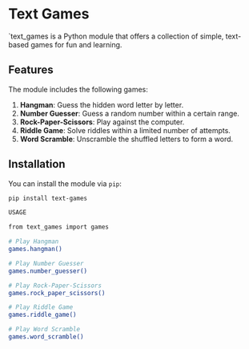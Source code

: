 # Text Games

`text_games is a Python module that offers a collection of simple, text-based games for fun and learning.

## Features

The module includes the following games:
1. **Hangman**: Guess the hidden word letter by letter.
2. **Number Guesser**: Guess a random number within a certain range.
3. **Rock-Paper-Scissors**: Play against the computer.
4. **Riddle Game**: Solve riddles within a limited number of attempts.
5. **Word Scramble**: Unscramble the shuffled letters to form a word.

## Installation

You can install the module via `pip`:

```bash
pip install text-games

USAGE

from text_games import games

# Play Hangman
games.hangman()

# Play Number Guesser
games.number_guesser()

# Play Rock-Paper-Scissors
games.rock_paper_scissors()

# Play Riddle Game
games.riddle_game()

# Play Word Scramble
games.word_scramble()


